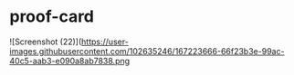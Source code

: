 # proof-card
![Screenshot (22)](https://user-images.githubusercontent.com/102635246/167223666-66f23b3e-99ac-40c5-aab3-e090a8ab7838.png
